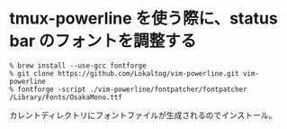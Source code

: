 # tmux-powerline を使う際に、status bar のフォントを調整する

    % brew install --use-gcc fontforge
    % git clone https://github.com/Lokaltog/vim-powerline.git vim-powerline
    % fontforge -script ./vim-powerline/fontpatcher/fontpatcher /Library/Fonts/OsakaMono.ttf

カレントディレクトリにフォントファイルが生成されるのでインストール。
